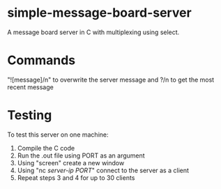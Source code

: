 # simple-message-board-server
A message board server in C with multiplexing using select.

# Commands
"![message]/n" to overwrite the server message and ?/n to get the most recent message

# Testing
To test this server on one machine:
  1. Compile the C code
  2. Run the .out file using PORT as an argument
  3. Using "screen" create a new window
  4. Using "nc _server-ip_ _PORT_" connect to the server as a client
  5. Repeat steps 3 and 4 for up to 30 clients
  
  
